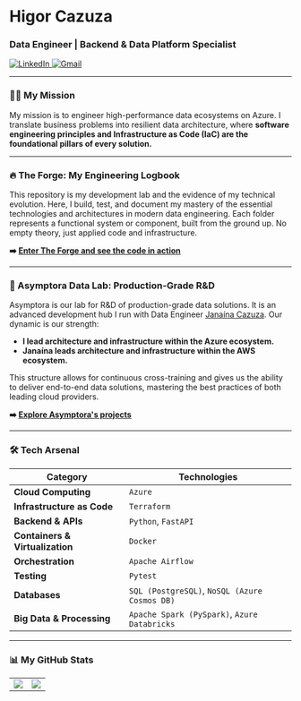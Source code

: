 # Higor Cazuza

### Data Engineer | Backend & Data Platform Specialist

<p align="left">
  <a href="https://www.linkedin.com/in/higorcazuza/" target="_blank">
    <img src="https://img.shields.io/badge/LinkedIn-0077B5?style=for-the-badge&logo=linkedin&logoColor=white" alt="LinkedIn"/>
  </a>
  <a href="mailto:higormartinscazuza@gmail.com" target="_blank">
    <img src="https://img.shields.io/badge/Gmail-D14836?style=for-the-badge&logo=gmail&logoColor=white" alt="Gmail"/>
  </a>
</p>

---

### 👨‍💻 My Mission

My mission is to engineer high-performance data ecosystems on Azure. I translate business problems into resilient data architecture, where **software engineering principles and Infrastructure as Code (IaC) are the foundational pillars of every solution.**

---

### 🔥 The Forge: My Engineering Logbook

This repository is my development lab and the evidence of my technical evolution. Here, I build, test, and document my mastery of the essential technologies and architectures in modern data engineering. Each folder represents a functional system or component, built from the ground up. No empty theory, just applied code and infrastructure.

**➡️ [Enter The Forge and see the code in action](https://github.com/higorcazuza81/the-forge-engineering-logbook)**

---

### 🔬 Asymptora Data Lab: Production-Grade R&D

Asymptora is our lab for R&D of production-grade data solutions. It is an advanced development hub I run with Data Engineer [Janaína Cazuza](https://www.linkedin.com/in/JANAINA_PROFILE_URL). Our dynamic is our strength:

* **I lead architecture and infrastructure within the Azure ecosystem.**
* **Janaína leads architecture and infrastructure within the AWS ecosystem.**

This structure allows for continuous cross-training and gives us the ability to deliver end-to-end data solutions, mastering the best practices of both leading cloud providers.

**➡️ [Explore Asymptora's projects](https://github.com/Asymptora)**

---

### 🛠️ Tech Arsenal

| Category              | Technologies                                       |
| --------------------- | -------------------------------------------------- |
| **Cloud Computing** | `Azure`                                            |
| **Infrastructure as Code** | `Terraform`                                        |
| **Backend & APIs** | `Python`, `FastAPI`                                |
| **Containers & Virtualization** | `Docker`                                           |
| **Orchestration** | `Apache Airflow`                                   |
| **Testing** | `Pytest`                                           |
| **Databases** | `SQL (PostgreSQL)`, `NoSQL (Azure Cosmos DB)`      |
| **Big Data & Processing** | `Apache Spark (PySpark)`, `Azure Databricks`       |

---

### 📊 My GitHub Stats

<table align="center">
  <tr valign="top">
    <td>
      <img src="https://github-readme-stats.vercel.app/api?username=higorcazuza81&show_icons=true&include_all_commits=true&bg_color=0D1117&title_color=58A6FF&text_color=C9D1D9&icon_color=58A6FF&border_color=30363d" />
    </td>
    <td>
      <img src="https://github-readme-stats.vercel.app/api/top-langs/?username=higorcazuza81&layout=compact&langs_count=7&bg_color=0D1117&title_color=58A6FF&text_color=C9D1D9&border_color=30363d&cache_seconds=1800" />
    </td>
  </tr>
</table>
